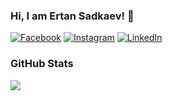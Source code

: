 ### Hi, I am Ertan Sadkaev! 👋

[![Facebook](https://img.shields.io/badge/-Facebook-00B2FF?style=flat-square&logo=Facebook&logoColor=white)](https://www.facebook.com/ertan.sadkaev/)
[![Instagram](https://img.shields.io/badge/-Instagram-e4405f?style=flat-square&logo=Instagram&logoColor=white)](https://www.instagram.com/ertan.sadkaev/) 
[![LinkedIn](https://img.shields.io/badge/-LinkedIn-0e76a8?style=flat-square&logo=Linkedin&logoColor=white)](https://www.linkedin.com/in/ertansadkaev/) 

### GitHub Stats

<img align="center" src="https://github-readme-stats.vercel.app/api/top-langs/?username=ertansadkaev&layout=compact&hide_border=true" />

